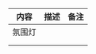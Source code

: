 | 内容   | 描述 | 备注 |
| ------ | ---- | ---- |
| 氛围灯 |      |      |
|        |      |      |
|        |      |      |

